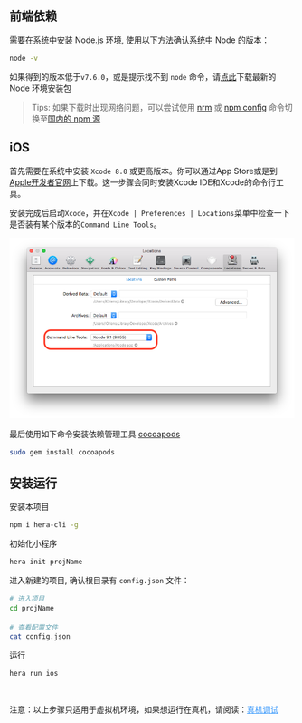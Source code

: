 ## 前端依赖

需要在系统中安装 Node.js 环境, 使用以下方法确认系统中 Node 的版本：

```sh
node -v
```

如果得到的版本低于`v7.6.0`，或是提示找不到 `node` 命令，请[点此](https://nodejs.org/en/)下载最新的 Node 环境安装包

> Tips: 如果下载时出现网络问题，可以尝试使用 [nrm](https://github.com/Pana/nrm) 或 [npm config](http://cnodejs.org/topic/4f9904f9407edba21468f31e) 命令切换至[国内的 npm 源](http://www.jianshu.com/p/171ec231ced4)

## iOS

首先需要在系统中安装 `Xcode 8.0` 或更高版本。你可以通过App Store或是到[Apple开发者官网](https://developer.apple.com/xcode/downloads/)上下载。这一步骤会同时安装Xcode IDE和Xcode的命令行工具。

安装完成后启动`Xcode`，并在`Xcode | Preferences | Locations`菜单中检查一下是否装有某个版本的`Command Line Tools`。

![](assets/xcode-cmd-line-tools.png)

最后使用如下命令安装依赖管理工具 [cocoapods](https://cocoapods.org/)

```sh
sudo gem install cocoapods
```

## 安装运行

安装本项目

```sh
npm i hera-cli -g
```

初始化小程序

```sh
hera init projName
```

进入新建的项目, 确认根目录有 `config.json` 文件：

```sh
# 进入项目
cd projName

# 查看配置文件
cat config.json
```

运行

```sh
hera run ios
```
<br />
<p>注意：以上步骤只适用于虚拟机环境，如果想运行在真机，请阅读：<a style="color:#3898FC" href="#/ios/ios-real-device">真机调试</a></p>
